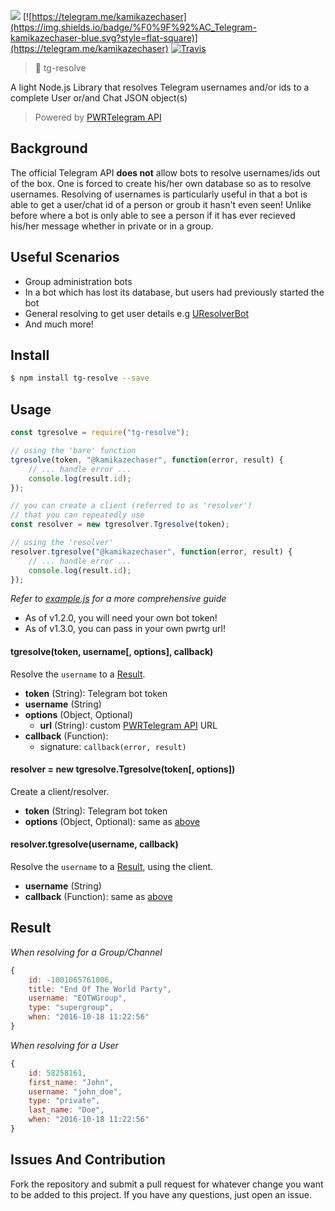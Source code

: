 [![](https://img.shields.io/npm/dt/tg-resolve.svg?style=flat-square)](https://www.npmjs.com/package/tg-resolve)
[![https://telegram.me/kamikazechaser](https://img.shields.io/badge/%F0%9F%92%AC_Telegram-kamikazechaser-blue.svg?style=flat-square)](https://telegram.me/kamikazechaser)
[![Travis](https://img.shields.io/travis/kamikazechaser/tg-resolve.svg?style=flat-square)](https://travis-ci.org/kamikazechaser/tg-resolve)
> 👤 tg-resolve

A light Node.js Library that resolves Telegram usernames and/or ids to a complete User or/and Chat JSON object(s)

> Powered by [PWRTelegram API](http://pwrtelegram.xyz/)

## Background

The official Telegram API **does not** allow bots to resolve usernames/ids out of the box. One is forced to create his/her own database so as to resolve usernames. Resolving of usernames is particularly useful in that a bot is able to get a user/chat id of a person or groub it hasn't even seen! Unlike before where a bot is only able to see a person if it has ever recieved his/her message whether in private or in a group.

## Useful Scenarios

- Group administration bots
- In a bot which has lost its database, but users had previously started the bot
- General resolving to get user details e.g [UResolverBot](https://telegram.me/UResolverBot)
- And much more!


## Install

```bash
$ npm install tg-resolve --save
```

## Usage

```js
const tgresolve = require("tg-resolve");

// using the 'bare' function
tgresolve(token, "@kamikazechaser", function(error, result) {
    // ... handle error ...
    console.log(result.id);
});

// you can create a client (referred to as 'resolver')
// that you can repeatedly use
const resolver = new tgresolver.Tgresolve(token);

// using the 'resolver'
resolver.tgresolve("@kamikazechaser", function(error, result) {
    // ... handle error ...
    console.log(result.id);
});
```

_Refer to [example.js](https://github.com/kamikazechaser/tg-resolve/blob/master/example.js) for a more comprehensive guide_

- As of v1.2.0, you will need your own bot token!
- As of v1.3.0, you can pass in your own pwrtg url!


<a name="above-main"></a>
#### tgresolve(token, username[, options], callback)

Resolve the `username` to a [Result](#result).

* **token** (String): Telegram bot token
* **username** (String)
* **options** (Object, Optional)
    * **url** (String): custom [PWRTelegram API](http://pwrtelegram.xyz/) URL
* **callback** (Function):
    * signature: `callback(error, result)`


#### resolver = new tgresolve.Tgresolve(token[, options])

Create a client/resolver.

* **token** (String): Telegram bot token
* **options** (Object, Optional): same as [above](#above-main)


#### resolver.tgresolve(username, callback)

Resolve the `username` to a [Result](#result), using the client.

* **username** (String)
* **callback** (Function): same as [above](#above-main)


<a name="result"></a>
## Result

_When resolving for a Group/Channel_

```js
{
    id: -1001065761006,
    title: "End Of The World Party",
    username: "EOTWGroup",
    type: "supergroup",
    when: "2016-10-18 11:22:56"
}
```

_When resolving for a User_

```js
{
    id: 58258161,
    first_name: "John",
    username: "john_doe",
    type: "private",
    last_name: "Doe",
    when: "2016-10-18 11:22:56"
}
```


## Issues And Contribution

Fork the repository and submit a pull request for whatever change you want to be added to this project. If you have any questions, just open an issue.
